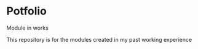 # Potfolio
Module in works

This repository is for the modules created in my past working experience
